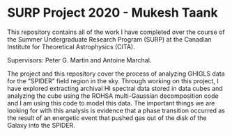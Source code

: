# SURP Project 2020 - Mukesh Taank

This repository contains all of the work I have completed over the course of the Summer Undergraduate Research Program (SURP) at the Canadian Institute for Theoretical Astrophysics (CITA).

Supervisors: Peter G. Martin and Antoine Marchal.

The project and this repository cover the process of analyzing GHIGLS data for the ”SPIDER” field region in the sky. Through working on this project, I have explored extracting archival HI spectral data stored in data cubes and analyzing the cube using the ROHSA multi-Gaussian decomposition code and I am using this code to model this data. The important things we are looking for with this analysis is evidence that a phase transition occurred as the result of an energetic event that pushed gas out of the disk of the Galaxy into the SPIDER.
